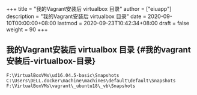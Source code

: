 +++
title = "我的Vagrant安装后 virtualbox 目录"
author = ["eiuapp"]
description = "我的Vagrant安装后 virtualbox 目录"
date = 2020-09-10T00:00:00+08:00
lastmod = 2020-09-23T10:42:34+08:00
draft = false
weight = 90
+++

## 我的Vagrant安装后 virtualbox 目录 {#我的vagrant安装后-virtualbox-目录}

```text
F:\VirtualBoxVMs\ud16.04.5-basic\Snapshots
C:\Users\DELL.docker\machine\machines\default\default\Snapshots
F:\VirtualBoxVMs\vagrant\_ubuntu18\_vb\Snapshots
```
